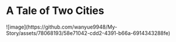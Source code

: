 <h1>A Tale of Two Cities</h1>
![image](https://github.com/wanyue9948/My-Story/assets/78068193/58e71042-cdd2-4391-b66a-6914343288fe)
